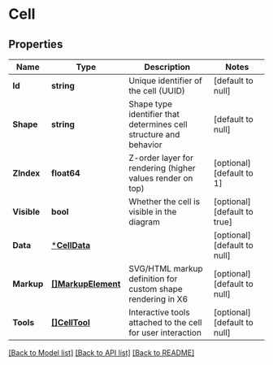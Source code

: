 # Cell

## Properties
Name | Type | Description | Notes
------------ | ------------- | ------------- | -------------
**Id** | **string** | Unique identifier of the cell (UUID) | [default to null]
**Shape** | **string** | Shape type identifier that determines cell structure and behavior | [default to null]
**ZIndex** | **float64** | Z-order layer for rendering (higher values render on top) | [optional] [default to 1]
**Visible** | **bool** | Whether the cell is visible in the diagram | [optional] [default to true]
**Data** | [***CellData**](Cell_data.md) |  | [optional] [default to null]
**Markup** | [**[]MarkupElement**](MarkupElement.md) | SVG/HTML markup definition for custom shape rendering in X6 | [optional] [default to null]
**Tools** | [**[]CellTool**](CellTool.md) | Interactive tools attached to the cell for user interaction | [optional] [default to null]

[[Back to Model list]](../README.md#documentation-for-models) [[Back to API list]](../README.md#documentation-for-api-endpoints) [[Back to README]](../README.md)


